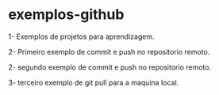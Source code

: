 # exemplos-github
1- Exemplos de projetos para aprendizagem.

2- Primeiro exemplo de commit e push no repositorio remoto.

2- segundo exemplo de commit e push no repositorio remoto.

3- terceiro exemplo de git pull para a maquina local.
